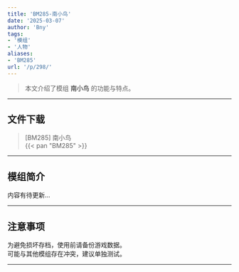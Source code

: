 ```yaml
---
title: 'BM285-南小鸟'
date: '2025-03-07'
author: 'Bny'
tags:
- '模组'
- '人物'
aliases:
- 'BM285'
url: '/p/298/'
---
```


> 本文介绍了模组 **南小鸟** 的功能与特点。

---

## 文件下载

> [BM285] 南小鸟  
{{< pan "BM285" >}}  

---

## 模组简介

>  
内容有待更新...  

---

## 注意事项

>  
为避免损坏存档，使用前请备份游戏数据。  
可能与其他模组存在冲突，建议单独测试。  

---

